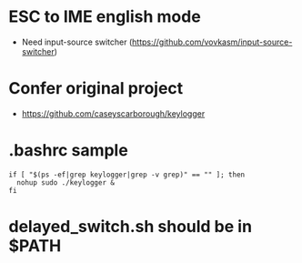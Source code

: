# ESC to IME english mode
- Need input-source switcher (https://github.com/vovkasm/input-source-switcher)

# Confer original project
- https://github.com/caseyscarborough/keylogger

# .bashrc sample
```
if [ "$(ps -ef|grep keylogger|grep -v grep)" == "" ]; then
  nohup sudo ./keylogger &
fi
```

# delayed_switch.sh should be in $PATH
